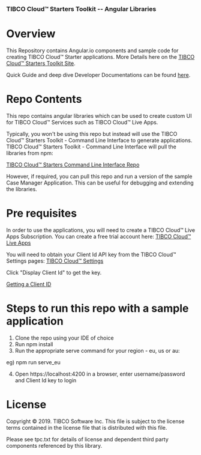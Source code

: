 ### TIBCO Cloud™ Starters Toolkit -- Angular Libraries

# Overview

This Repository contains Angular.io components and sample code for creating TIBCO Cloud™ Starter applications. More Details here on the [TIBCO Cloud™ Starters Toolkit Site](https://tibcosoftware.github.io/TCSToolkit/).

Quick Guide and deep dive Developer Documentations can be found [here](https://tibcosoftware.github.io/TCSTK-Angular/).

# Repo Contents

This repo contains angular libraries which can be used to create custom UI for TIBCO Cloud™ Services such as TIBCO Cloud™ Live Apps.

Typically, you won't be using this repo but instead will use the TIBCO Cloud™ Starters Toolkit - Command Line Interface to generate applications. TIBCO Cloud™ Starters Toolkit - Command Line Interface will pull the libraries from npm:

[TIBCO Cloud™ Starters Command Line Interface Repo](https://github.com/TIBCOSoftware/tcstk-cloud-cli)

However, if required, you can pull this repo and run a version of the sample Case Manager Application. This can be useful for debugging and extending the libraries.

# Pre requisites

In order to use the applications, you will need to create a TIBCO Cloud™ Live Apps Subscription. You can create a free trial account here:
[TIBCO Cloud™ Live Apps](https://www.tibco.com/products/tibco-cloud-live-apps)

You will need to obtain your Client Id API key from the TIBCO Cloud™ Settings pages:
[TIBCO Cloud™ Settings](https://account.cloud.tibco.com/manage/settings/advanced)

Click "Display Client Id" to get the key.

[Getting a Client ID](https://www.youtube.com/embed/MuzQDo1RPxU)

# Steps to run this repo with a sample application

1) Clone the repo using your IDE of choice
2) Run npm install
3) Run the appropriate serve command for your region - eu, us or au:
  
  eg) npm run serve_eu
  
4) Open https://localhost:4200 in a browser, enter username/password and Client Id key to login

# License

Copyright © 2019. TIBCO Software Inc.
This file is subject to the license terms contained
in the license file that is distributed with this file.

Please see tpc.txt for details of license and dependent third party components referenced by this library.
